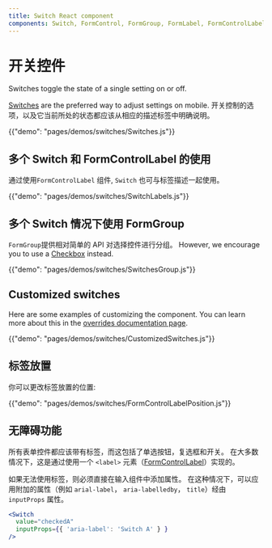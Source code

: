 ```yaml
---
title: Switch React component
components: Switch, FormControl, FormGroup, FormLabel, FormControlLabel
---
```


# 开关控件

<p class="description">Switches toggle the state of a single setting on or off.</p>

[Switches](https://material.io/design/components/selection-controls.html#switches) are the preferred way to adjust settings on mobile. 开关控制的选项，以及它当前所处的状态都应该从相应的描述标签中明确说明。

{{"demo": "pages/demos/switches/Switches.js"}}

## 多个 Switch 和 FormControlLabel 的使用

通过使用` FormControlLabel ` 组件, ` Switch ` 也可与标签描述一起使用。

{{"demo": "pages/demos/switches/SwitchLabels.js"}}

## 多个 Switch 情况下使用 FormGroup

`FormGroup`提供相对简单的 API 对选择控件进行分组。 However, we encourage you to use a [Checkbox](#checkboxes) instead.

{{"demo": "pages/demos/switches/SwitchesGroup.js"}}

## Customized switches

Here are some examples of customizing the component. You can learn more about this in the [overrides documentation page](/customization/overrides/).

{{"demo": "pages/demos/switches/CustomizedSwitches.js"}}

## 标签放置

你可以更改标签放置的位置:

{{"demo": "pages/demos/switches/FormControlLabelPosition.js"}}

## 无障碍功能

所有表单控件都应该带有标签，而这包括了单选按钮，复选框和开关。 在大多数情况下，这是通过使用一个 `<label>` 元素（[FormControlLabel](/api/form-control-label/)）实现的。

如果无法使用标签，则必须直接在输入组件中添加属性。 在这种情况下，可以应用附加的属性（例如 `arial-label`， `aria-labelledby`， `title`）经由 `inputProps` 属性。

```jsx
<Switch
  value="checkedA"
  inputProps={{ 'aria-label': 'Switch A' } }
/>
```